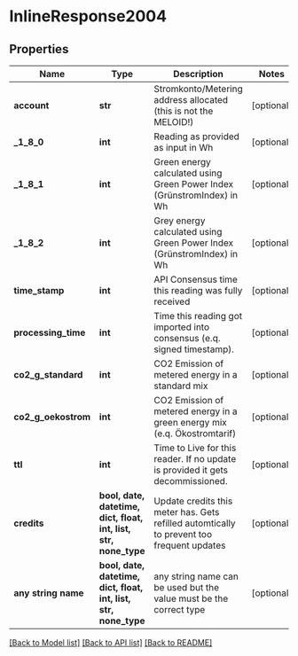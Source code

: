 # InlineResponse2004


## Properties
Name | Type | Description | Notes
------------ | ------------- | ------------- | -------------
**account** | **str** | Stromkonto/Metering address allocated (this is not the MELOID!) | [optional] 
**_1_8_0** | **int** | Reading as provided as input in Wh | [optional] 
**_1_8_1** | **int** | Green energy calculated using Green Power Index (GrünstromIndex) in Wh | [optional] 
**_1_8_2** | **int** | Grey energy calculated using Green Power Index (GrünstromIndex) in Wh | [optional] 
**time_stamp** | **int** | API Consensus time this reading was fully received | [optional] 
**processing_time** | **int** | Time this reading got imported into consensus (e.q. signed timestamp). | [optional] 
**co2_g_standard** | **int** | CO2 Emission of metered energy in a standard mix | [optional] 
**co2_g_oekostrom** | **int** | CO2 Emission of metered energy in a green energy mix (e.q. Ökostromtarif) | [optional] 
**ttl** | **int** | Time to Live for this reader. If no update is provided it gets decommissioned. | [optional] 
**credits** | **bool, date, datetime, dict, float, int, list, str, none_type** | Update credits this meter has. Gets refilled automtically to prevent too frequent updates | [optional] 
**any string name** | **bool, date, datetime, dict, float, int, list, str, none_type** | any string name can be used but the value must be the correct type | [optional]

[[Back to Model list]](../README.md#documentation-for-models) [[Back to API list]](../README.md#documentation-for-api-endpoints) [[Back to README]](../README.md)


